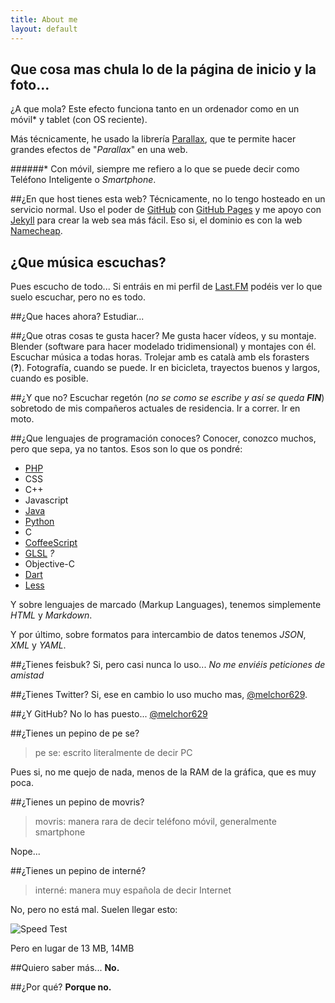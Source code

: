 ```yaml
---
title: About me
layout: default
---
```

## Que cosa mas chula lo de la página de inicio y la foto...
¿A que mola? Este efecto funciona tanto en un ordenador como en un móvil* y tablet (con OS reciente).

Más técnicamente, he usado la librería [Parallax](https://github.com/wagerfield/parallax), que te permite hacer grandes efectos de "_Parallax_" en una web.

######* Con móvil, siempre me refiero a lo que se puede decir como Teléfono Inteligente o _Smartphone_.


##¿En que host tienes esta web?
Técnicamente, no lo tengo hosteado en un servicio normal. Uso el poder de [GitHub](https://github.com) con [GitHub Pages](https://pages.github.com/) y me apoyo con [Jekyll](http://jekyllrb.com) para crear la web sea más fácil. Eso si, el dominio es con la web [Namecheap](http://www.namecheap.com).

## ¿Que música escuchas?
Pues escucho de todo... Si entráis en mi perfil de [Last.FM](http://www.lastfm.es/user/melchor629) podéis ver lo que suelo escuchar, pero no es todo.


##¿Que haces ahora?
Estudiar...

##¿Que otras cosas te gusta hacer?
Me gusta hacer vídeos, y su montaje. Blender (software para hacer modelado tridimensional) y montajes con él. Escuchar música a todas horas. Trolejar amb es català amb els forasters (__?__). Fotografía, cuando se puede. Ir en bicicleta, trayectos buenos y largos, cuando es posible.

##¿Y que no?
Escuchar regetón (_no se como se escribe y así se queda **FIN**_) sobretodo de mis compañeros actuales de residencia. Ir a correr. Ir en moto.

##¿Que lenguajes de programación conoces?
Conocer, conozco muchos, pero que sepa, ya no tantos. Esos son lo que os pondré:

 - [PHP](http://php.net)
 - CSS
 - C++
 - Javascript
 - [Java](https://www.java.com/)
 - [Python](https://www.python.org)
 - C
 - [CoffeeScript](http://coffeescript.org/)
 - [GLSL](https://www.opengl.org/documentation/glsl/) _?_
 - Objective-C
 - [Dart](https://www.dartlang.org/)
 - [Less](http://lesscss.org)

Y sobre lenguajes de marcado (Markup Languages), tenemos simplemente _HTML_ y _Markdown_.

Y por último, sobre formatos para intercambio de datos tenemos _JSON_, _XML_ y _YAML_.

##¿Tienes feisbuk?
Si, pero casi nunca lo uso... _No me enviéis peticiones de amistad_

##¿Tienes Twitter?
Si, ese en cambio lo uso mucho mas, [@melchor629](https://twitter.com/melchor629).

##¿Y GitHub? No lo has puesto...
[@melchor629](https://github.com/melchor629)

##¿Tienes un pepino de pe se?

>pe se: escrito literalmente de decir PC 

Pues si, no me quejo de nada, menos de la RAM de la gráfica, que es muy poca.

##¿Tienes un pepino de movris?
>movris: manera rara de decir teléfono móvil, generalmente smartphone

Nope...

##¿Tienes un pepino de interné?
>interné: manera muy española de decir Internet

No, pero no está mal. Suelen llegar esto:

![Speed Test](https://www.dropbox.com/s/ndu84yksivzxszq/Jazztel%20xD.png?dl=1)

Pero en lugar de 13 MB, 14MB

##Quiero saber más...
**No.**

##¿Por qué?
**Porque no.**
